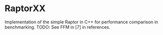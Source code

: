 # RaptorXX

Implementation of the simple Raptor in C++ for performance comparison in benchmarking.
TODO: See FFM in [7] in references.